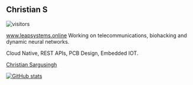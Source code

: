 ## Christian S
![visitors](https://visitor-badge.laobi.icu/badge?page_id=cSDes1gn.visitor-badge)

www.leapsystems.online
Working on telecommunications, biohacking and dynamic neural networks.

Cloud Native, REST APIs, PCB Design, Embedded IOT.

<div class="badge-base LI-profile-badge" data-locale="ja_JP" data-size="medium" data-theme="dark" data-type="VERTICAL" data-vanity="christian-sargusingh" data-version="v1"><a class="badge-base__link LI-simple-link" href="https://ca.linkedin.com/in/christian-sargusingh?trk=profile-badge">Christian Sargusingh</a></div>

[![GitHub stats](https://github-readme-stats.vercel.app/api?username=cSDes1gn&theme=github_dark&show_icons=t)](https://github.com/cSDes1gn/github-readme-stats)


<!--
**cSDes1gn/cSDes1gn** is a ✨ _special_ ✨ repository because its `README.md` (this file) appears on your GitHub profile.

Here are some ideas to get you started:

- 🔭 I’m currently working on ...
- 🌱 I’m currently learning ...
- 👯 I’m looking to collaborate on ...
- 🤔 I’m looking for help with ...
- 💬 Ask me about ...
- 📫 How to reach me: ...
- 😄 Pronouns: ...
- ⚡ Fun fact: ...
-->
